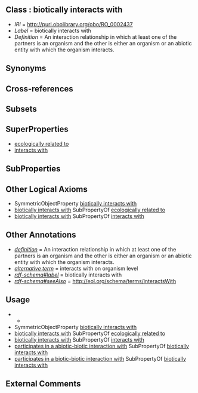 
## Class : biotically interacts with

 * *IRI* = http://purl.obolibrary.org/obo/RO_0002437
 * *Label* = biotically interacts with
 * *Definition* = An interaction relationship in which at least one of the partners is an organism and the other is either an organism or an abiotic entity with which the organism interacts.

## Synonyms


## Cross-references


## Subsets


## SuperProperties

 * [ecologically related to](../../RO/21/RO_0002321.md)
 * [interacts with](../../RO/34/RO_0002434.md)

## SubProperties


## Other Logical Axioms

 * SymmetricObjectProperty [biotically interacts with](../../RO/37/RO_0002437.md)
 * [biotically interacts with](../../RO/37/RO_0002437.md) SubPropertyOf [ecologically related to](../../RO/21/RO_0002321.md)
 * [biotically interacts with](../../RO/37/RO_0002437.md) SubPropertyOf [interacts with](../../RO/34/RO_0002434.md)

## Other Annotations

 * *[definition](../../IAO/15/IAO_0000115.md)* = An interaction relationship in which at least one of the partners is an organism and the other is either an organism or an abiotic entity with which the organism interacts.
 * *[alternative term](../../IAO/18/IAO_0000118.md)* = interacts with on organism level
 * *[rdf-schema#label](../../el/rdf-schema#label.md)* = biotically interacts with
 * *[rdf-schema#seeAlso](../../so/rdf-schema#seeAlso.md)* = http://eol.org/schema/terms/interactsWith

## Usage

 * -
 * SymmetricObjectProperty [biotically interacts with](../../RO/37/RO_0002437.md)
 * [biotically interacts with](../../RO/37/RO_0002437.md) SubPropertyOf [ecologically related to](../../RO/21/RO_0002321.md)
 * [biotically interacts with](../../RO/37/RO_0002437.md) SubPropertyOf [interacts with](../../RO/34/RO_0002434.md)
 * [participates in a abiotic-biotic interaction with](../../RO/46/RO_0002446.md) SubPropertyOf [biotically interacts with](../../RO/37/RO_0002437.md)
 * [participates in a biotic-biotic interaction with](../../RO/74/RO_0002574.md) SubPropertyOf [biotically interacts with](../../RO/37/RO_0002437.md)

## External Comments

